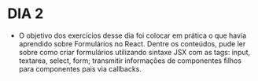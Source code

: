# DIA 2

- O objetivo dos exercícios desse dia foi colocar em prática o que havia aprendido sobre Formulários no React. Dentre os conteúdos, pude ler sobre como criar formulários utilizando sintaxe JSX com as tags: input, textarea, select, form; transmitir informações de componentes filhos para componentes pais via callbacks.